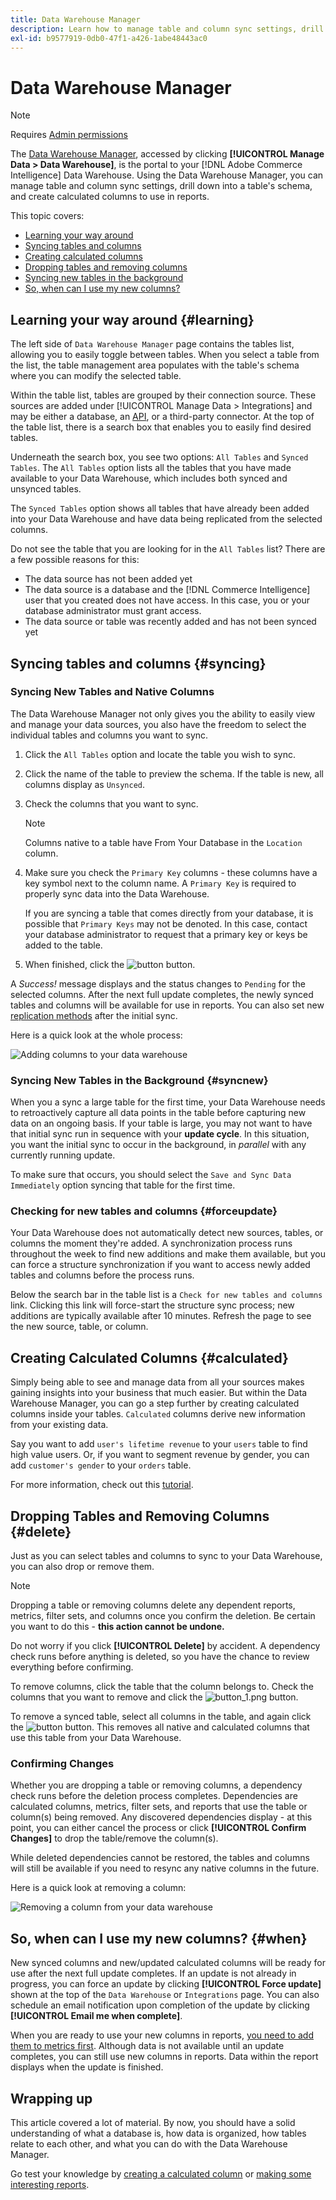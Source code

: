 ```yaml
---
title: Data Warehouse Manager
description: Learn how to manage table and column sync settings, drill down into a table's schema, and create calculated columns to use in reports.
exl-id: b9577919-0db0-47f1-a426-1abe48443ac0
---
```

# Data Warehouse Manager

>[!NOTE]
>
>Requires [Admin permissions](../../administrator/user-management/user-management.md)

The [Data Warehouse Manager](../mbi/data-analyst/data-warehouse-mgr/tour-dwm.md), accessed by clicking **[!UICONTROL Manage Data > Data Warehouse]**, is the portal to your [!DNL Adobe Commerce Intelligence] Data Warehouse. Using the Data Warehouse Manager, you can manage table and column sync settings, drill down into a table's schema, and create calculated columns to use in reports. 

This topic covers:

* [Learning your way around](#learning)
* [Syncing tables and columns](#syncing)
* [Creating calculated columns](#calculated)
* [Dropping tables and removing columns](#delete)
* [Syncing new tables in the background](#syncnew)
* [So, when can I use my new columns?](#when)

## Learning your way around {#learning}

The left side of `Data Warehouse Manager` page contains the tables list, allowing you to easily toggle between tables. When you select a table from the list, the table management area populates with the table's schema where you can modify the selected table.

Within the table list, tables are grouped by their connection source. These sources are added under [!UICONTROL Manage Data > Integrations] and may be either a database, an [API](https://developer.adobe.com/commerce/services/reporting/), or a third-party connector. At the top of the table list, there is a search box that enables you to easily find desired tables.

Underneath the search box, you see two options: `All Tables` and `Synced Tables`. The `All Tables` option lists all the tables that you have made available to your Data Warehouse, which includes both synced and unsynced tables.

The `Synced Tables` option shows all tables that have already been added into your Data Warehouse and have data being replicated from the selected columns.

Do not see the table that you are looking for in the `All Tables` list? There are a few possible reasons for this:

* The data source has not been added yet
* The data source is a database and the [!DNL Commerce Intelligence] user that you created does not have access. In this case, you or your database administrator must grant access.
* The data source or table was recently added and has not been synced yet

## Syncing tables and columns {#syncing}

### Syncing New Tables and Native Columns

The Data Warehouse Manager not only gives you the ability to easily view and manage your data sources, you also have the freedom to select the individual tables and columns you want to sync.

1. Click the `All Tables` option and locate the table you wish to sync.
1. Click the name of the table to preview the schema. If the table is new, all columns display as `Unsynced`.
1. Check the columns that you want to sync. 

   >[!NOTE]
   >
   >Columns native to a table have From Your Database in the `Location` column.

1. Make sure you check the `Primary Key` columns - these columns have a key symbol next to the column name. A `Primary Key` is required to properly sync data into the Data Warehouse.

    If you are syncing a table that comes directly from your database, it is possible that `Primary Keys` may not be denoted. In this case, contact your database administrator to request that a primary key or keys be added to the table.
1. When finished, click the ![button](../../assets/button.png) button.

A *Success!* message displays and the status changes to `Pending` for the selected columns. After the next full update completes, the newly synced tables and columns will be available for use in reports. You can also set new [replication methods](./cfg-replication-methods.md) after the initial sync.

Here is a quick look at the whole process:

![Adding columns to your data warehouse](../../assets/DW_sync.gif)

### Syncing New Tables in the Background {#syncnew}

When you a sync a large table for the first time, your Data Warehouse needs to retroactively capture all data points in the table before capturing new data on an ongoing basis. If your table is large, you may not want to have that initial sync run in sequence with your **update cycle**. In this situation, you want the initial sync to occur in the background, in *parallel* with any currently running update.

To make sure that occurs, you should select the `Save and Sync Data Immediately` option syncing that table for the first time.

### Checking for new tables and columns {#forceupdate}

Your Data Warehouse does not automatically detect new sources, tables, or columns the moment they're added. A synchronization process runs throughout the week to find new additions and make them available, but you can force a structure synchronization if you want to access newly added tables and columns before the process runs.

Below the search bar in the table list is a `Check for new tables and columns` link. Clicking this link will force-start the structure sync process; new additions are typically available after 10 minutes. Refresh the page to see the new source, table, or column.

## Creating Calculated Columns {#calculated}

Simply being able to see and manage data from all your sources makes gaining insights into your business that much easier. But within the Data Warehouse Manager, you can go a step further by creating calculated columns inside your tables. `Calculated` columns derive new information from your existing data.

Say you want to add `user's lifetime revenue` to your `users` table to find high value users. Or, if you want to segment revenue by gender, you can add `customer's gender` to your `orders` table.

For more information, check out this [tutorial](../../data-analyst/data-warehouse-mgr/creating-calculated-columns.md).

## Dropping Tables and Removing Columns {#delete}

Just as you can select tables and columns to sync to your Data Warehouse, you can also drop or remove them. 

>[!NOTE]
>
>Dropping a table or removing columns delete any dependent reports, metrics, filter sets, and columns once you confirm the deletion. Be certain you want to do this - **this action cannot be undone.**

Do not worry if you click **[!UICONTROL Delete]** by accident. A dependency check runs before anything is deleted, so you have the chance to review everything before confirming.

To remove columns, click the table that the column belongs to. Check the columns that you want to remove and click the ![button\_1.png](../../assets/button_1.png) button.

To remove a synced table, select all columns in the table, and again click the ![button](../../assets/button_1.png) button. This removes all native and calculated columns that use this table from your Data Warehouse.

### Confirming Changes

Whether you are dropping a table or removing columns, a dependency check runs before the deletion process completes. Dependencies are calculated columns, metrics, filter sets, and reports that use the table or column(s) being removed. Any discovered dependencies display - at this point, you can either cancel the process or click **[!UICONTROL Confirm Changes]** to drop the table/remove the column(s).

While deleted dependencies cannot be restored, the tables and columns will still be available if you need to resync any native columns in the future.

Here is a quick look at removing a column:

![Removing a column from your data warehouse](../../assets/DW_delete.gif)

## So, when can I use my new columns? {#when}

New synced columns and new/updated calculated columns will be ready for use after the next full update completes. If an update is not already in progress, you can force an update by clicking **[!UICONTROL Force update]** shown at the top of the `Data Warehouse` or `Integrations` page. You can also schedule an email notification upon completion of the update by clicking **[!UICONTROL Email me when complete]**.

When you are ready to use your new columns in reports, [you need to add them to metrics first](../data-warehouse-mgr/manage-data-dimensions-metrics.md). Although data is not available until an update completes, you can still use new columns in reports. Data within the report displays when the update is finished.

## Wrapping up

This article covered a lot of material. By now, you should have a solid understanding of what a database is, how data is organized, how tables relate to each other, and what you can do with the Data Warehouse Manager.

Go test your knowledge by [creating a calculated column](../data-warehouse-mgr/creating-calculated-columns.md) or [making some interesting reports](../../tutorials/using-visual-report-builder.md).
